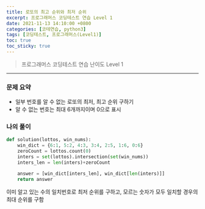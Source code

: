 ```yaml
---
title: 로또의 최고 순위와 최저 순위
excerpt: 프로그래머스 코딩테스트 연습 Level 1
date: 2021-11-13 14:10:00 +0800
categories: [코테연습, python3]
tags: [코딩테스트, 프로그래머스(Level1)]
toc: true
toc_sticky: true
---
```


> 프로그래머스 코딩테스트 연습
> 난이도 Level 1

***

### 문제 요약
* 일부 번호를 알 수 없는 로또의 최저, 최고 순위 구하기
* 알 수 없는 번호는 최대 6개까지이며 0으로 표시

### 나의 풀이

```python
def solution(lottos, win_nums):
    win_dict = {6:1, 5:2, 4:3, 3:4, 2:5, 1:6, 0:6}
    zeroCount = lottos.count(0)
    inters = set(lottos).intersection(set(win_nums))
    inters_len = len(inters)+zeroCount

    answer = [win_dict[inters_len], win_dict[len(inters)]]
    return answer
```
이미 알고 있는 수의 일치번호로 최저 순위를 구하고, 모르는 숫자가 모두 일치할 경우의 최대 순위를 구함

